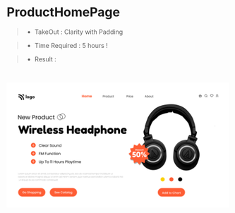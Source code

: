 # ProductHomePage

> - TakeOut : Clarity with Padding

> - Time Required : 5 hours !

> - Result :

<br>

![Result](ProductHomePage.png)